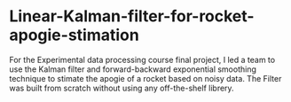 # Linear-Kalman-filter-for-rocket-apogie-stimation

For the Experimental data processing course final project, I led a team to use the Kalman filter and forward-backward exponential smoothing technique to stimate the apogie of a rocket based on noisy data. The Filter was built from scratch without using any off-the-shelf librery. 

